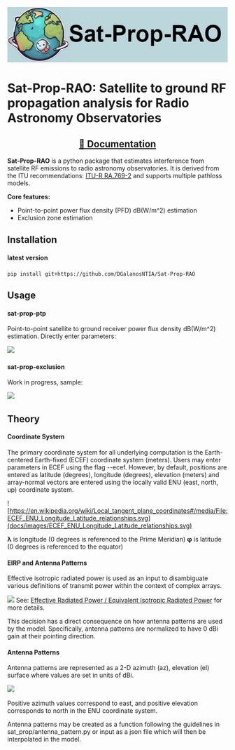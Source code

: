 ![](docs/images/logo.png)

# Sat-Prop-RAO: Satellite to ground RF propagation analysis for Radio Astronomy Observatories
<div align="center">

<!-- Badges -->
## [📘 Documentation](https://tbd/)
<!-- (Badges) -->
</div>

**Sat-Prop-RAO** is a python package that estimates interference from satellite RF emissions to radio astronomy observatories. It is derived from the ITU recommendations: [ITU-R RA.769-2](https://www.itu.int/dms_pubrec/itu-r/rec/ra/R-REC-RA.769-2-200305-I!!PDF-E.pdf) and supports multiple pathloss models.

**Core features:**
- Point-to-point power flux density (PFD) dB(W/m^2) estimation
- Exclusion zone estimation

## Installation
#### latest version
```pip install git+https://github.com/DGalanosNTIA/Sat-Prop-RAO```

## Usage

#### sat-prop-ptp
Point-to-point satellite to ground receiver power flux density dB(W/m^2) estimation.
Directly enter parameters:

![](docs/images/point_to_point_help.png)


#### sat-prop-exclusion
Work in progress, sample:

![](docs/images/exclusion_zone_mock_up.png)


## Theory

#### Coordinate System

The primary coordinate system for all underlying computation is the Earth-centered Earth-fixed (ECEF) coordinate system (meters). Users may enter parameters in ECEF using the flag --ecef. However, by default, positions are entered as latitude (degrees), longitude (degrees), elevation (meters) and array-normal vectors are entered using the locally valid ENU (east, north, up) coordinate system.

![https://en.wikipedia.org/wiki/Local_tangent_plane_coordinates#/media/File:ECEF_ENU_Longitude_Latitude_relationships.svg](docs/images/ECEF_ENU_Longitude_Latitude_relationships.svg)

**λ** is longitude (0 degrees is referenced to the Prime Meridian)
**φ** is latitude (0 degrees is referenced to the equator)

#### EIRP and Antenna Patterns
Effective isotropic radiated power is used as an input to disambiguate various definitions of transmit power within the context of complex arrays. 

![](docs/images/Effective_isotropic_radiated_power_illustration.svg)
See: [Effective Radiated Power / Equivalent Isotropic Radiated Power](https://en.wikipedia.org/wiki/Effective_radiated_power) for more details.

This decision has a direct consequence on how antenna patterns are used by the model. Specifically, antenna patterns are normalized to have 0 dBi gain at their pointing direction. 

#### Antenna Patterns

Antenna patterns are represented as a 2-D azimuth (az), elevation (el) surface where values are set in units of dBi. 

![](docs/images/az_el_antenna_pattern.png)

Positive azimuth values correspond to east, and positive elevation corresponds to north in the ENU coordinate system.

Antenna patterns may be created as a function following the guidelines in sat_prop/antenna_pattern.py or input as a json file which will then be interpolated in the model.

